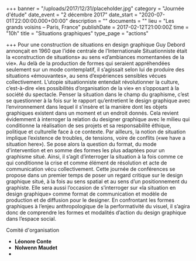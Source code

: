 +++
banner = "/uploads/2017/12/31/placeholder.jpg"
category = "Journée d'étude"
date_event = "2 décembre 2017"
date_start = "2020-07-01T22:00:00.000+00:00"
description = ""
documents = ""
lieu = "Les grands voisins – Paris, France"
publishDate = 2017-02-12T21:00:00Z
time = "10h"
title = "Situations graphiques"
type_page = "actions"

+++
Pour une construction de situations en design graphique Guy Debord annonçait en 1960 que l’idée centrale de l’Internationale Situationniste était la «construction de situations» au sens «d’ambiances momentanées de la vie». Au delà de la production de formes qui seraient appréhendées seulement sur un mode contemplatif, il s’agissait selon lui de produire des situations «émouvantes», au sens d’expériences sensibles vécues collectivement. L’utopie situationniste entendait révolutionner la culture, c’est-à-dire «les possibilités d’organisation de la vie» en s’opposant à la société du spectacle. Penser la situation dans le champ du graphisme, c’est se questionner à la fois sur le rapport qu’entretient le design graphique avec l’environnement dans lequel il s’insère et la manière dont les objets graphiques existent dans un moment et un endroit donnés. Cela revient évidemment à interroger la relation du designer graphique avec le milieu qui conditionne la réalisation de ses projets et sa responsabilité éthique, politique et culturelle face à ce contexte. Par ailleurs, la notion de situation implique l’existence de troubles, de tensions, voire de conflits («we have a situation here»). Se pose alors la question du format, du mode d'intervention et en somme des formes les plus adaptées pour un graphisme situé. Ainsi, il s’agit d’interroger la situation à la fois comme ce qui conditionne la crise et comme élément de résolution et acte de communication vécu collectivement. Cette journée de conférences se propose dans un premier temps de poser un regard critique sur le design graphique situé, à la fois au sens spatial et au sens d’un positionnement du graphiste. Elle sera aussi l’occasion de s’interroger sur «la situation en design graphique» comme format de communication et modèle de production et de diffusion pour le designer. En confrontant les formes graphiques à l’enjeu anthropologique de la performativité du visuel, il s’agira donc de comprendre les formes et modalités d’action du design graphique dans l’espace social.

Comité d'organisation 

* **Léonore Conte**
* **Nolwenn Maudet**
* 